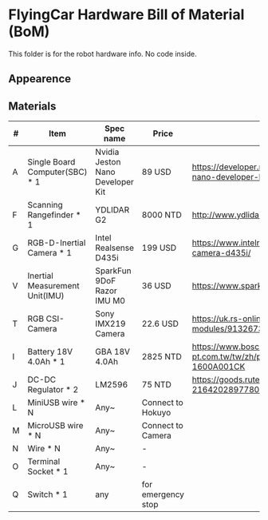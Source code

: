 # FlyingCar Hardware Bill of Material (BoM)
This folder is for the robot hardware info. No code inside.  

## Appearence

## Materials
|#| Item                               | Spec name                 | Price | Ref      |
|-| ---------------------------------- | ------------------------- | ----- | -------- |
|A| Single Board Computer(SBC) * 1    | Nvidia Jeston Nano Developer Kit | 89 USD | https://developer.nvidia.com/embedded/jetson-nano-developer-kit |
|F| Scanning Rangefinder * 1  | YDLIDAR G2 | 8000 NTD |  http://www.ydlidar.com/products/view/1.html |
|G| RGB-D-Inertial Camera * 1     | Intel Realsense D435i | 199 USD | https://www.intelrealsense.com/depth-camera-d435i/
|V| Inertial Measurement Unit(IMU) | SparkFun 9DoF Razor IMU M0 | 36 USD | https://www.sparkfun.com/products/14001
|T| RGB CSI-Camera | Sony IMX219 Camera | 22.6 USD | https://uk.rs-online.com/web/p/video-modules/9132673/
|I| Battery 18V 4.0Ah * 1 | GBA 18V 4.0Ah | 2825 NTD | https://www.bosch-pt.com.tw/tw/zh/products/gba-18v-4-0ah-1600A001CK   |
|J| DC-DC Regulator * 2     | LM2596   | 75 NTD | https://goods.ruten.com.tw/item/show?21642028977806
|L| MiniUSB wire * N     | Any~     | Connect to Hokuyo     |
|M| MicroUSB wire * N     | Any~     | Connect to Camera      |
|N| Wire * N     | Any~     | -     |
|O| Terminal Socket * 1 | Any~     | -     |
|Q| Switch * 1 | any   | for emergency stop     |

